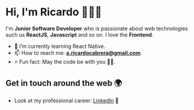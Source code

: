 # Hi, I'm Ricardo 👋👨‍💻

I'm **Junior Software Developer** who is passionate about web technologies such us **ReactJS**, **Javascript** and so on. I love the **Frontend**.

- 🌱 I’m currently learning React Native.
- 📫 How to reach me: **a.ricardocabrera@gmail.com**.
- ⚡ Fun fact: May the code be with you 🦸‍♂️.

## Get in touch around the web 🌍
-  Look at my professional career: [LinkedIn](https://www.linkedin.com/in/ricardojcv) 📝
